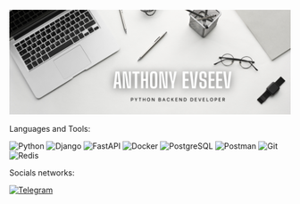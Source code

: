 ![Header](https://github.com/AnthonyEvseev/AnthonyEvseev/blob/main/assets/header.png)

Languages and Tools:

![Python](https://img.shields.io/badge/Python-090909?style=for-the-badge&logo=python)
![Django](https://img.shields.io/badge/Django-090909?style=for-the-badge&logo=Django)
![FastAPI](https://img.shields.io/badge/FastAPI-090909?style=for-the-badge&logo=FastAPI)
![Docker](https://img.shields.io/badge/Docker-090909?style=for-the-badge&logo=Docker)
![PostgreSQL](https://img.shields.io/badge/PostgreSQL-090909?style=for-the-badge&logo=PostgreSQL)
![Postman](https://img.shields.io/badge/Postman-090909?style=for-the-badge&logo=Postman)
![Git](https://img.shields.io/badge/Git-090909?style=for-the-badge&logo=Git)
![Redis](https://img.shields.io/badge/Redis-090909?style=for-the-badge&logo=Redis)

Socials networks:

[![Telegram](https://img.shields.io/badge/Telegram-090909?style=for-the-badge&logo=Telegram)](https://t.me/Anthony_Evseev)
